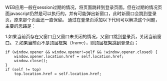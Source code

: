 <!---
markmeta_author: wongoo
markmeta_date: 2012-10-18 17:14:37
excerpt: WEB 应用 Session过期跳回登录页
slug: session-timeout-and-return-to-login-page
markmeta_title: Session过期跳回登录页
wordpress_id: 327
markmeta_categories: Experience
markmeta_tags: Javascript,session-timeout
-->

WEB应用一般在session过期的情况，将页面跳转到登录页面。但在过期的情况页面javascript仍然是可以执行的，并有可能弹出新窗口，此时新窗口会跳到登录页，原来那个页面还一直保留。
通过在登录页添加以下代码可以解决这个问题，主要的思路是：



1.如果当前页存在父窗口且父窗口未关闭的情况，父窗口跳到登录页，关闭当前窗口。
2.如果当前页不是顶层框架（frame），则顶层框架跳到登录页；




    
    if (window.opener && window.opener!=self && !window.opener.closed) {
    	window.opener.location.href = self.location.href;
    	window.close();
    }
    if (self != top)
    	top.location.href = self.location.href;

